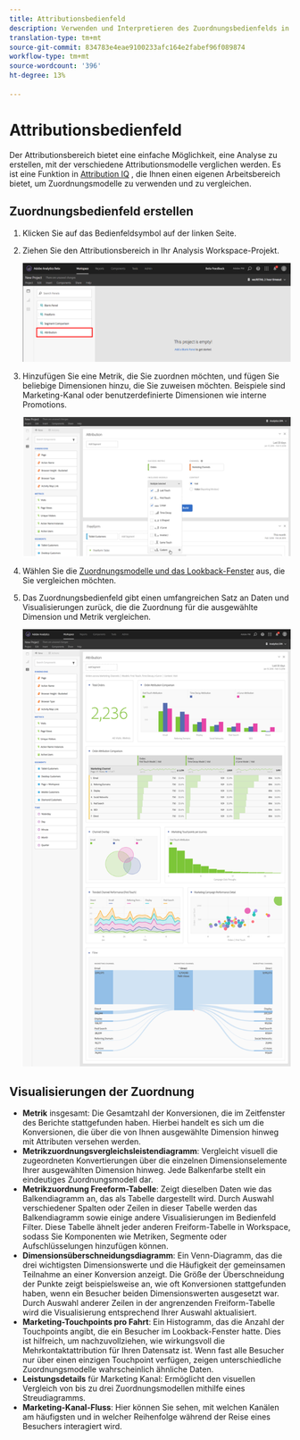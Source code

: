 ```yaml
---
title: Attributionsbedienfeld
description: Verwenden und Interpretieren des Zuordnungsbedienfelds in Analyse Workspace.
translation-type: tm+mt
source-git-commit: 834783e4eae9100233afc164e2fabef96f089874
workflow-type: tm+mt
source-wordcount: '396'
ht-degree: 13%

---
```



# Attributionsbedienfeld

Der Attributionsbereich bietet eine einfache Möglichkeit, eine Analyse zu erstellen, mit der verschiedene Attributionsmodelle verglichen werden. Es ist eine Funktion in [Attribution IQ](../attribution/overview.md) , die Ihnen einen eigenen Arbeitsbereich bietet, um Zuordnungsmodelle zu verwenden und zu vergleichen.

## Zuordnungsbedienfeld erstellen

1. Klicken Sie auf das Bedienfeldsymbol auf der linken Seite.
1. Ziehen Sie den Attributionsbereich in Ihr Analysis Workspace-Projekt.

   ![Neues Zuordnungsbedienfeld](assets/Attribution_Panel_1.png)

1. Hinzufügen Sie eine Metrik, die Sie zuordnen möchten, und fügen Sie beliebige Dimensionen hinzu, die Sie zuweisen möchten. Beispiele sind Marketing-Kanal oder benutzerdefinierte Dimensionen wie interne Promotions.

   ![Dimension und Metrik auswählen](assets/attribution_panel2.png)

1. Wählen Sie die [Zuordnungsmodelle und das Lookback-Fenster](../attribution/models.md) aus, die Sie vergleichen möchten.

1. Das Zuordnungsbedienfeld gibt einen umfangreichen Satz an Daten und Visualisierungen zurück, die die Zuordnung für die ausgewählte Dimension und Metrik vergleichen.

   ![Visualisierungen der Zuordnung](assets/attr_panel_vizs.png)

## Visualisierungen der Zuordnung

* **Metrik** insgesamt: Die Gesamtzahl der Konversionen, die im Zeitfenster des Berichte stattgefunden haben. Hierbei handelt es sich um die Konversionen, die über die von Ihnen ausgewählte Dimension hinweg mit Attributen versehen werden.
* **Metrikzuordnungsvergleichsleistendiagramm**: Vergleicht visuell die zugeordneten Konvertierungen über die einzelnen Dimensionselemente Ihrer ausgewählten Dimension hinweg. Jede Balkenfarbe stellt ein eindeutiges Zuordnungsmodell dar.
* **Metrikzuordnung Freeform-Tabelle**: Zeigt dieselben Daten wie das Balkendiagramm an, das als Tabelle dargestellt wird. Durch Auswahl verschiedener Spalten oder Zeilen in dieser Tabelle werden das Balkendiagramm sowie einige andere Visualisierungen im Bedienfeld Filter. Diese Tabelle ähnelt jeder anderen Freiform-Tabelle in Workspace, sodass Sie Komponenten wie Metriken, Segmente oder Aufschlüsselungen hinzufügen können.
* **Dimensionsüberschneidungsdiagramm**: Ein Venn-Diagramm, das die drei wichtigsten Dimensionswerte und die Häufigkeit der gemeinsamen Teilnahme an einer Konversion anzeigt. Die Größe der Überschneidung der Punkte zeigt beispielsweise an, wie oft Konversionen stattgefunden haben, wenn ein Besucher beiden Dimensionswerten ausgesetzt war. Durch Auswahl anderer Zeilen in der angrenzenden Freiform-Tabelle wird die Visualisierung entsprechend Ihrer Auswahl aktualisiert.
* **Marketing-Touchpoints pro Fahrt**: Ein Histogramm, das die Anzahl der Touchpoints angibt, die ein Besucher im Lookback-Fenster hatte. Dies ist hilfreich, um nachzuvollziehen, wie wirkungsvoll die Mehrkontaktattribution für Ihren Datensatz ist. Wenn fast alle Besucher nur über einen einzigen Touchpoint verfügen, zeigen unterschiedliche Zuordnungsmodelle wahrscheinlich ähnliche Daten.
* **Leistungsdetails** für Marketing Kanal: Ermöglicht den visuellen Vergleich von bis zu drei Zuordnungsmodellen mithilfe eines Streudiagramms.
* **Marketing-Kanal-Fluss**: Hier können Sie sehen, mit welchen Kanälen am häufigsten und in welcher Reihenfolge während der Reise eines Besuchers interagiert wird.
